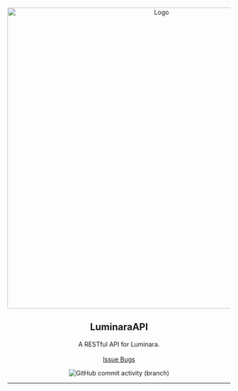 <br/>
<p align="center">
  <a href="https://github.com/EarthlyEric/Luminara">
    <img src="/res/logo/Luminara_Banner_Github.png" alt="Logo" width="680">
  </a>

  <h2 align="center">LuminaraAPI</h2>

  <p align="center">
    A RESTful API for Luminara. 
    <br/>
    <br/>
    <a href="https://github.com/EarthlyEric/LuminaraAPI/issues">Issue Bugs</a>
    
  </p>
</p>
<p align="center">
    <img alt="GitHub commit activity (branch)" src="https://img.shields.io/github/commit-activity/t/EarthlyEric/LuminaraAPI/master?label=%22master%22%20commits">
</p>

---
